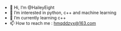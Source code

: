 - 👋 Hi, I’m @HaileyEight
- 👀 I’m interested in python, c++ and machine learning
- 🌱 I’m currently learning c++
- 📫 How to reach me : hmqddzyx@163.com

<!---
HaileyEight/HaileyEight is a ✨ special ✨ repository because its `README.md` (this file) appears on your GitHub profile.
You can click the Preview link to take a look at your changes.
--->
